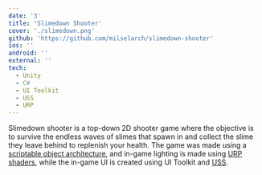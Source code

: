 ```yaml
---
date: '3'
title: 'Slimedown Shooter'
cover: './slimedown.png'
github: 'https://github.com/milselarch/slimedown-shooter'
ios: ''
android: ''
external: ''
tech:
  - Unity
  - C#
  - UI Toolkit
  - USS
  - URP
---
```


Slimedown shooter is a top-down 2D shooter game where the objective is
to survive the endless waves of slimes that spawn in and collect the slime
they leave behind to replenish your health. The game was made using a
[scriptable object architecture](https://unity.com/how-to/architect-game-code-scriptable-objects),
and in-game lighting is made using
[URP shaders](https://docs.unity3d.com/Packages/com.unity.render-pipelines.universal@7.1/manual/shaders-in-universalrp.html),
while the in-game UI is created using UI Toolkit and
[USS](https://docs.unity3d.com/Manual/UIE-USS.html).
